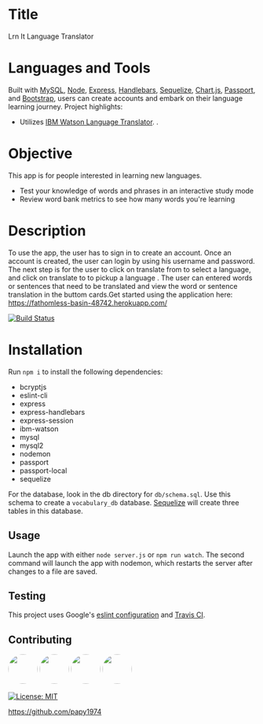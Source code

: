 # Title

Lrn It Language Translator

# Languages and Tools

Built with [MySQL](https://www.mysql.com/), [Node](https://nodejs.org/en/), [Express](https://www.npmjs.com/package/express), [Handlebars](https://www.npmjs.com/package/handlebars), [Sequelize](https://sequelize.org/), [Chart.js](https://www.chartjs.org/), [Passport](http://www.passportjs.org/), and [Bootstrap](https://getbootstrap.com/), users can create accounts and embark on their language learning journey. Project highlights:
* Utilizes [IBM Watson Language Translator](https://www.ibm.com/watson/services/language-translator/).
.
# Objective 

This app is for people interested in learning new languages. 
* Test your knowledge of words and phrases in an interactive study mode
* Review word bank metrics to see how many words you're learning

# Description 
To use the app, the user has to sign in  to create an account. Once an account is created, the user can login by using his username and password. The next step is for the user to click on translate from  to select a language, and click on translate to to pickup a language . The user can entered words or sentences that need to be translated and view the word or sentence translation in the buttom cards.Get started using the application here:
https://fathomless-basin-48742.herokuapp.com/


[![Build Status](https://travis-ci.com/uxhawk/project-2.svg?branch=master)](https://travis-ci.com/uxhawk/project-2)


# Installation
Run `npm i` to install the following dependencies:
* bcryptjs
* eslint-cli
* express
* express-handlebars
* express-session
* ibm-watson
* mysql
* mysql2
* nodemon
* passport
* passport-local
* sequelize

For the database, look in the db directory for `db/schema.sql`. Use this schema to create a `vocabulary_db` database. [Sequelize](https://sequelize.org/) will create three tables in this database.

## Usage
Launch the app with either `node server.js` or `npm run watch`. The second command will launch the app with nodemon, which restarts the server after changes to a file are saved. 


## Testing
This project uses Google's [eslint configuration](https://github.com/google/eslint-config-google) and [Travis CI](https://travis-ci.org/).

## Contributing
[<img src="https://avatars.githubusercontent.com/u/16821657?" width="60px" style="border-radius:30px">](https://github.com/uxhawk)
[<img src="https://avatars.githubusercontent.com/u/60454736?" width="60px" style="border-radius:30px">](https://github.com/canil2)
[<img src="https://avatars.githubusercontent.com/u/59083594?" width="60px" style="border-radius:30px">](https://github.com/hmsalmans)
[<img src="https://avatars.githubusercontent.com/u/58053159?" width="60px" style="border-radius:30px">](https://github.com/papy1974)

[![License: MIT](https://img.shields.io/badge/License-MIT-yellow.svg)](https://opensource.org/licenses/MIT)


https://github.com/papy1974
